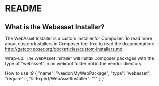 README
======

What is the Webasset Installer?
----------------

The WebAsset Installer is a custom installer for Composer. To read more about
custom Installers in Composer feel free to read the documentation:
http://getcomposer.org/doc/articles/custom-installers.md

Wrap-up: The WebAsset installer will install Composer packages with the type of
"webasset" in an webroot folder not in the vendor directory.

How to use it?
	{
		"name": "vendor/MyWebPackage",
		"type": "webasset",
		"require": {
			"bitExpert/WebAssetInstaller": "*"
		}
	}
